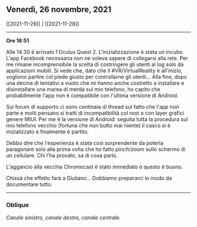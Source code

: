 ## Venerdì, 26 novembre, 2021

[[2021-11-26]] | [[2021-11-28]]

---

**Ore 16:51**

Alle 14:30 è arrivato l'Oculus Quest 2. L'inizializzazione è stata un incubo. L'app Facebook necessaria non ne voleva sapere di collegarsi alla rete. Per me rimane incomprensibile la scelta di costringere gli utenti al log solo da applicazioni mobili. Si vede che, dato che il #VR/VirtualReality è all'inizio, vogliono partire col piede giusto per controllarne gli utenti... Alla fine, dopo una decina di tentativi a vuoto che mi hanno anche costretto a installare e disinstallare una marea di merda sul mio telefono, ho capito che probabilmente l'app non è compatibile con l'ultima versione di Android. 

Sui forum di supporto ci sono centinaia di thread sul fatto che l'app non parte e molti pensano si tratti di incompatibilità col root o con layer grafici genere MIUI. Per me è la versione di Android: seguita tutta la procedura sul mio telefono vecchio (fortuna che non butto mai niente) il casco si è inizializzato e finalmente è partito.

Debbo dire che l'esperienza è stata così sorprendente da poterla paragonare solo alla prima volta che ho fatto *pinch*/*zoom* sullo schermo di un cellulare. Chi l'ha provato, sa di cosa parlo.

L'aggancio alla vecchia Chromecast è stato immediato e questo è buono.

Chissà che effetto farà a Giuliano... Dobbiamo prepararci in modo da documentare tutto.

___

### Oblique

*Canale sinistro, canale destro, canale centrale.*